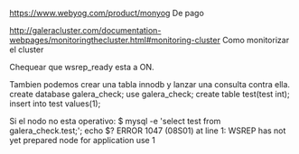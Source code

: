 https://www.webyog.com/product/monyog
De pago

http://galeracluster.com/documentation-webpages/monitoringthecluster.html#monitoring-cluster
Como monitorizar el cluster


Chequear que wsrep_ready esta a ON.

Tambien podemos crear una tabla innodb y lanzar una consulta contra ella.
create database galera_check;
use galera_check;
create table test(test int);
insert into test values(1);

Si el nodo no esta operativo:
$ mysql -e 'select test from galera_check.test;'; echo $?
ERROR 1047 (08S01) at line 1: WSREP has not yet prepared node for application use
1
